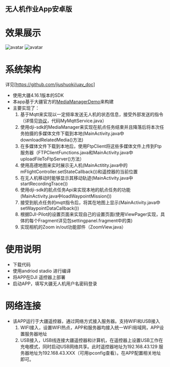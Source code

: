 ## 无人机作业App安卓版

# 效果展示
![avatar](https://github.com/jiushuokj/uav_mobile_app/blob/M210/fig1.png)
![avatar](https://github.com/jiushuokj/uav_mobile_app/blob/M210/fig2.png)

# 系统架构
  详见[https://github.com/jiushuokj/uav_doc]

* 使用大疆4.16.1版本的SDK
* 本app基于大疆官方的[MediaManagerDemo](https://github.com/DJI-Mobile-SDK-Tutorials/Android-MediaManagerDemo)来构建
* 主要实现了：
    1. 基于Mqtt来实现以一定频率发送无人机的状态信息，接受外部发送的指令（详情见[协议](http://192.168.8.10:8090/uavdev/protocol/blob/developer_zdy/RCT.md)，代码MyMqttService.java）
    2. 使用dji-sdk的MediaManager来实现在航点任务结束并且降落后将本次任务拍摄的多媒体文件下载到本地(MainActivity.java中downloadRelatedMedia()方法)
    3. 在多媒体文件下载到本地后，使用FtpClient将这些多媒体文件上传到Ftp服务器（FTPClientFunctions.java和MainActivity.java中uploadFileToFtpServer()方法）
    4. 使用高德地图来实时展示无人机(MainActitity.java中的mFlightController.setStateCallback())和遥控器的当前位置
    5. 在无人机移动时能够显示其移动轨迹(MainActivity.java中startRecordingTrace())
    6. 使用dji-sdk的航点任务Api来实现本地的航点任务的功能(MainActivity.java中loadWaypointMission())
    7. 接受到航点任务的mqtt指令后，将其在地图上显示(MainActivity.java中setWaypointDataCallback())
    8. 根据DJI-Pilot的设置页面来实现自己的设置页面(使用ViewPager实现，具体的每个Fragment详见包settingpanel.fragment中的类)
    9. 实现相机的Zoom in/out功能部件（ZoomView.java）

# 使用说明
* 下载代码
* 使用andriod stadio 进行编译
* 将APP在DJI 遥控器上部署
* 启动APP，填写大疆无人机用户名密码登录

# 网络连接
* 该APP运行于大疆遥控器，通过网络方式接入服务器。支持WIFI和USB接入
    1. WIFI接入，设置WIFI热点，APP和服务器均接入统一WIFI局域网，APP设置服务器地址
    2. USB接入，USB线连接大疆遥控器和计算机，在遥控器上设置USB工作在充电模式，同时启动USB网络共享。此时遥控器地址为192.168.43.129  服务器地址为192.168.43.XXX（可用ipconfig查看）。在APP配置相关地址即可。